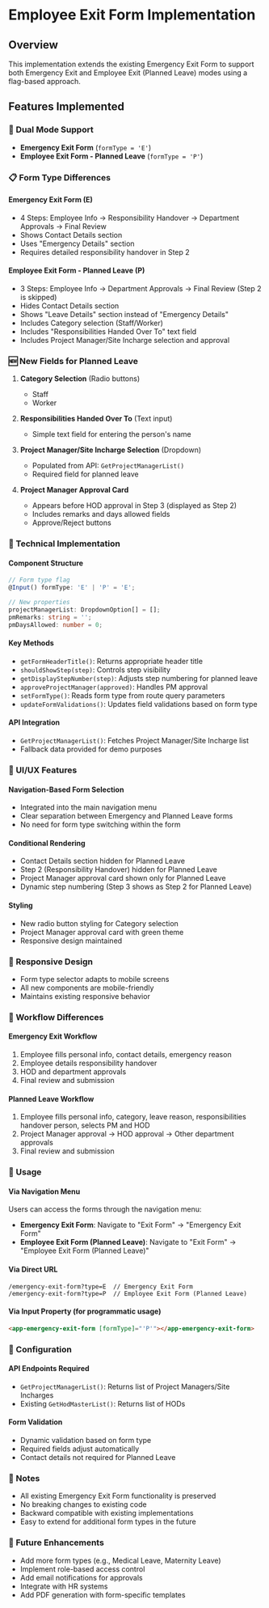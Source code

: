 # Employee Exit Form Implementation

## Overview
This implementation extends the existing Emergency Exit Form to support both Emergency Exit and Employee Exit (Planned Leave) modes using a flag-based approach.

## Features Implemented

### 🔄 Dual Mode Support
- **Emergency Exit Form** (`formType = 'E'`)
- **Employee Exit Form - Planned Leave** (`formType = 'P'`)

### 📋 Form Type Differences

#### Emergency Exit Form (E)
- 4 Steps: Employee Info → Responsibility Handover → Department Approvals → Final Review
- Shows Contact Details section
- Uses "Emergency Details" section
- Requires detailed responsibility handover in Step 2

#### Employee Exit Form - Planned Leave (P)
- 3 Steps: Employee Info → Department Approvals → Final Review (Step 2 is skipped)
- Hides Contact Details section
- Shows "Leave Details" section instead of "Emergency Details"
- Includes Category selection (Staff/Worker)
- Includes "Responsibilities Handed Over To" text field
- Includes Project Manager/Site Incharge selection and approval

### 🆕 New Fields for Planned Leave

1. **Category Selection** (Radio buttons)
   - Staff
   - Worker

2. **Responsibilities Handed Over To** (Text input)
   - Simple text field for entering the person's name

3. **Project Manager/Site Incharge Selection** (Dropdown)
   - Populated from API: `GetProjectManagerList()`
   - Required field for planned leave

4. **Project Manager Approval Card**
   - Appears before HOD approval in Step 3 (displayed as Step 2)
   - Includes remarks and days allowed fields
   - Approve/Reject buttons

### 🔧 Technical Implementation

#### Component Structure
```typescript
// Form type flag
@Input() formType: 'E' | 'P' = 'E';

// New properties
projectManagerList: DropdownOption[] = [];
pmRemarks: string = '';
pmDaysAllowed: number = 0;
```

#### Key Methods
- `getFormHeaderTitle()`: Returns appropriate header title
- `shouldShowStep(step)`: Controls step visibility
- `getDisplayStepNumber(step)`: Adjusts step numbering for planned leave
- `approveProjectManager(approved)`: Handles PM approval
- `setFormType()`: Reads form type from route query parameters
- `updateFormValidations()`: Updates field validations based on form type

#### API Integration
- `GetProjectManagerList()`: Fetches Project Manager/Site Incharge list
- Fallback data provided for demo purposes

### 🎨 UI/UX Features

#### Navigation-Based Form Selection
- Integrated into the main navigation menu
- Clear separation between Emergency and Planned Leave forms
- No need for form type switching within the form

#### Conditional Rendering
- Contact Details section hidden for Planned Leave
- Step 2 (Responsibility Handover) hidden for Planned Leave
- Project Manager approval card shown only for Planned Leave
- Dynamic step numbering (Step 3 shows as Step 2 for Planned Leave)

#### Styling
- New radio button styling for Category selection
- Project Manager approval card with green theme
- Responsive design maintained

### 📱 Responsive Design
- Form type selector adapts to mobile screens
- All new components are mobile-friendly
- Maintains existing responsive behavior

### 🔄 Workflow Differences

#### Emergency Exit Workflow
1. Employee fills personal info, contact details, emergency reason
2. Employee details responsibility handover
3. HOD and department approvals
4. Final review and submission

#### Planned Leave Workflow
1. Employee fills personal info, category, leave reason, responsibilities handover person, selects PM and HOD
2. Project Manager approval → HOD approval → Other department approvals
3. Final review and submission

### 🚀 Usage

#### Via Navigation Menu
Users can access the forms through the navigation menu:
- **Emergency Exit Form**: Navigate to "Exit Form" → "Emergency Exit Form"
- **Employee Exit Form (Planned Leave)**: Navigate to "Exit Form" → "Employee Exit Form (Planned Leave)"

#### Via Direct URL
```
/emergency-exit-form?type=E  // Emergency Exit Form
/emergency-exit-form?type=P  // Employee Exit Form (Planned Leave)
```

#### Via Input Property (for programmatic usage)
```html
<app-emergency-exit-form [formType]="'P'"></app-emergency-exit-form>
```

### 🔧 Configuration

#### API Endpoints Required
- `GetProjectManagerList()`: Returns list of Project Managers/Site Incharges
- Existing `GetHodMasterList()`: Returns list of HODs

#### Form Validation
- Dynamic validation based on form type
- Required fields adjust automatically
- Contact details not required for Planned Leave

### 📝 Notes
- All existing Emergency Exit Form functionality is preserved
- No breaking changes to existing code
- Backward compatible with existing implementations
- Easy to extend for additional form types in the future

### 🎯 Future Enhancements
- Add more form types (e.g., Medical Leave, Maternity Leave)
- Implement role-based access control
- Add email notifications for approvals
- Integrate with HR systems
- Add PDF generation with form-specific templates